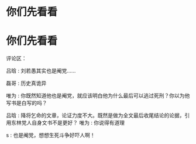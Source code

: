 # 你们先看看

# 你们先看看

评论区：

吕晗 : 刘若愚其实也是阉党……

磊哥 : 历史真诡异

唯为 : 你既然知道他也是阉党，就应该明白他为什么最后可以逃过死刑？你以为他写书是白写的吗？

吕晗 : 降将乞命的文章，论证力度不大。既然是做为全文最后收尾结论的论据，引用东林党人自身文书不是更好？ 唯为 : 你说得有道理

s : 也是阉党，想想生死斗争好吓人啊！